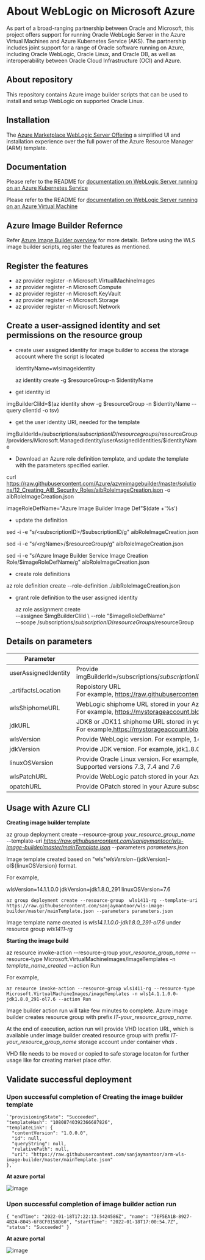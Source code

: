 # About WebLogic on Microsoft Azure

As part of a broad-ranging partnership between Oracle and Microsoft, this project offers support for running Oracle WebLogic Server in the Azure Virtual Machines and Azure Kubernetes Service (AKS). The partnership includes joint support for a range of Oracle software running on Azure, including Oracle WebLogic, Oracle Linux, and Oracle DB, as well as interoperability between Oracle Cloud Infrastructure (OCI) and Azure. 

## About repository
This repository contains Azure image builder scripts that can be used to install and setup WebLogic on supported Oracle Linux.

## Installation

The [Azure Marketplace WebLogic Server Offering](https://azuremarketplace.microsoft.com/en-us/marketplace/apps?search=WebLogic) a simplified UI and installation experience over the full power of the Azure Resource Manager (ARM) template.

## Documentation

Please refer to the README for [documentation on WebLogic Server running on an Azure Kubernetes Service](https://oracle.github.io/weblogic-kubernetes-operator/userguide/aks/)

Please refer to the README for [documentation on WebLogic Server running on an Azure Virtual Machine](https://docs.oracle.com/en/middleware/standalone/weblogic-server/wlazu/get-started-oracle-weblogic-server-microsoft-azure-iaas.html#GUID-E0B24A45-F496-4509-858E-103F5EBF67A7)

## Azure Image Builder Refernce

Refer [Azure Image Builder overview](https://docs.microsoft.com/en-us/azure/virtual-machines/image-builder-overview) for more details.
Before using the WLS image builder scripts, register the features as mentioned.

## Register the features
* az provider register -n Microsoft.VirtualMachineImages
* az provider register -n Microsoft.Compute
* az provider register -n Microsoft.KeyVault
* az provider register -n Microsoft.Storage
* az provider register -n Microsoft.Network

## Create a user-assigned identity and set permissions on the resource group
 * create user assigned identity for image builder to access the storage account where the script is located
  
     identityName=wlsimageidentity
  
     az identity create -g $resourceGroup-n $identityName

* get identity id

imgBuilderCliId=$(az identity show -g $resourceGroup -n $identityName --query clientId -o tsv)

* get the user identity URI, needed for the template

imgBuilderId=/subscriptions/$subscriptionID/resourcegroups/$resourceGroup/providers/Microsoft.ManagedIdentity/userAssignedIdentities/$identityName

* Download an Azure role definition template, and update the template with the parameters specified earlier.

curl https://raw.githubusercontent.com/Azure/azvmimagebuilder/master/solutions/12_Creating_AIB_Security_Roles/aibRoleImageCreation.json -o aibRoleImageCreation.json

imageRoleDefName="Azure Image Builder Image Def"$(date +'%s')

* update the definition

sed -i -e "s/\<subscriptionID\>/$subscriptionID/g" aibRoleImageCreation.json
  
sed -i -e "s/\<rgName\>/$resourceGroup/g" aibRoleImageCreation.json
  
sed -i -e "s/Azure Image Builder Service Image Creation Role/$imageRoleDefName/g" aibRoleImageCreation.json

* create role definitions

 az role definition create --role-definition ./aibRoleImageCreation.json

* grant role definition to the user assigned identity

  az role assignment create \
    --assignee $imgBuilderCliId \
    --role "$imageRoleDefName" \
    --scope /subscriptions/$subscriptionID/resourceGroups/$resourceGroup

## Details on parameters
| Parameter | Details |
|---|---|
|userAssignedIdentity| Provide </br> imgBuilderId=/subscriptions/$subscriptionID/resourcegroups/$resourceGroup/providers/Microsoft.ManagedIdentity/userAssignedIdentities/$identityName|
| \_artifactsLocation | Repoistory URL </br> For example, https://raw.githubusercontent.com/sanjaymantoor/wls-image-builder/master|
|wlsShiphomeURL| WebLogic shiphome URL stored in your Azure subscription storage account container ( SAS URI ). Make sure URL is accessible. </br> For example, https://mystorageaccount.blob.core.windows.net/shiphomes/fmw_14.1.1.0.0_wls_Disk1_1of1.zip|
|jdkURL | JDK8 or JDK11 shiphome URL stored in your Azure subscription storage account container ( SAS URI ). Make sure URL is accessible. </br> For example,https://mystorageaccount.blob.core.windows.net/shiphomes/jdk-8u291-linux-x64.tar.gz|
|wlsVersion| Provide WebLogic version. For example, 14.1.1.0.0 or 12.2.1.4.0 or 12.2.1.3.0|
|jdkVersion| Provide JDK version. For example, jdk1.8.0_291|
|linuxOSVersion| Provide Oracle Linux version. For example, 7.6 in case it is Oracle Linux 7.6. </br> Supported versions 7.3, 7.4 and 7.6|
|wlsPatchURL|Provide WebLogic patch stored in your Azure subscription storage account container ( SAS URI ).  Make sure URL is accessible. </br> |
|opatchURL|Provide OPatch stored in your Azure subscription storage account container ( SAS URI ).  Make sure URL is accessible. </br> |

## Usage with Azure CLI
**Creating image builder template**

az group deployment create --resource-group *your_resource_group_name* --template-uri *https://raw.githubusercontent.com/sanjaymantoor/wls-image-builder/master/mainTemplate.json* --parameters *parameters.json*

Image template created based on "wls"${wlsVersion}-${jdkVersion}-ol${linuxOSVersion} format.

For example, </br>

wlsVersion=14.1.1.0.0
jdkVersion=jdk1.8.0_291
linuxOSVersion=7.6

`az group deployment create --resource-group  wls1411-rg --template-uri https://raw.githubusercontent.com/sanjaymantoor/wls-image-builder/master/mainTemplate.json --parameters parameters.json`

Image template name created is *wls14.1.1.0.0-jdk1.8.0_291-ol7.6* under resource group *wls1411-rg*

**Starting the image build**

az resource invoke-action --resource-group *your_resource_group_name* --resource-type  Microsoft.VirtualMachineImages/imageTemplates -n *template_name_created*  --action Run

For example, </br>

`az resource invoke-action --resource-group wls1411-rg --resource-type  Microsoft.VirtualMachineImages/imageTemplates -n wls14.1.1.0.0-jdk1.8.0_291-ol7.6 --action Run`

Image builder action run will take few minutes to complete. Azure image builder creates resource group with prefix *IT-your_resource_group_name*.

At the end of execution, action run will provide VHD location URL, which is available under image builder created resource group with prefix *IT-your_resource_group_name* storage account under container *vhds* .

VHD file needs to be moved or copied to safe storage locaton for further usage like for creating market place offer.

## Validate successful deployment 

### Upon successful completion of Creating the image builder template

    `"provisioningState": "Succeeded",
    "templateHash": "10808740392366687826",
    "templateLink": {
      "contentVersion": "1.0.0.0",
      "id": null,
      "queryString": null,
      "relativePath": null,
      "uri": "https://raw.githubusercontent.com/sanjaymantoor/arm-wls-image-builder/master/mainTemplate.json"
    },`

**At azure portal**

![image](https://user-images.githubusercontent.com/36834780/149988999-c83f1ff6-4ac7-434c-ac12-727f95d5f3a4.png)

### Upon successful completion of image builder action run

`{
  "endTime": "2022-01-18T17:22:13.5424586Z",
  "name": "7EF5EA1B-8927-4B2A-8045-6F8CF0158D60",
  "startTime": "2022-01-18T17:00:54.7Z",
  "status": "Succeeded"
}`

**At azure portal**

![image](https://user-images.githubusercontent.com/36834780/149989766-ad92f708-fc87-49dc-8beb-c6c6aea333c5.png)
